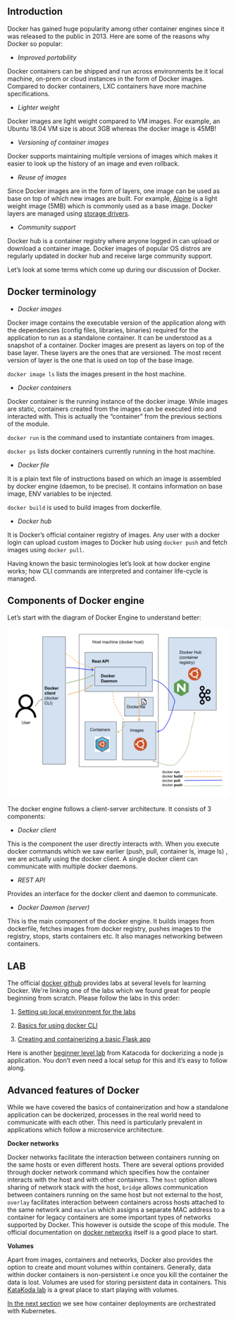 ## Introduction

Docker has gained huge popularity among other container engines since it was released to the public in 2013. Here are some of the reasons why Docker so popular:

- _Improved portability_

Docker containers can be shipped and run across environments be it local machine, on-prem or	cloud instances in the form of Docker images. Compared to docker containers, LXC containers have more machine specifications.
- _Lighter weight_

Docker images are light weight compared to VM images. For example, an Ubuntu 18.04 VM size is about 3GB whereas the docker image is 45MB!

- _Versioning of container images_

Docker supports maintaining multiple versions of images which makes it easier to look up the history of an image and even rollback.

- _Reuse of images_

Since Docker images are in the form of layers, one image can be used as base on top of which new images are built. For example, [Alpine](https://hub.docker.com/_/alpine) is a light weight image (5MB) which is commonly used as a base image. Docker layers are managed using [storage drivers](https://docs.docker.com/storage/storagedriver/).

- _Community support_

Docker hub is a container registry where anyone logged in can upload or download a container image. Docker images of popular OS distros are regularly updated in docker hub and receive large community support.

Let’s look at some terms which come up during our discussion of Docker.

## Docker terminology

- _Docker images_

Docker image contains the executable version of the application along with the dependencies (config files, libraries, binaries) required for the application to run as a standalone container. It can be understood as a snapshot of a container.
Docker images are present as layers on top of the base layer. These layers are the ones that are versioned. The most recent version of layer is the one that is used on top of the base image.

`docker image ls` lists the images present in the host machine.

- _Docker containers_

Docker container is the running instance of the docker image. While images are static, containers created from the images can be executed into and interacted with. This is actually the “container” from the previous sections of the module.

`docker run`  is the command used to instantiate containers from images.

`docker ps` lists docker containers currently running in the host machine.

- _Docker file_

It is a plain text file of instructions based on which an image is assembled by docker engine (daemon, to be precise). It contains information on base image, ENV variables to be injected.

`docker build` is used to build images from dockerfile.


- _Docker hub_

It is Docker’s official container registry of images. Any user with a docker login can upload custom images to Docker hub using `docker push` and fetch images using `docker pull`.

Having known the basic terminologies let’s look at how docker engine works; how CLI commands are interpreted and container life-cycle is managed.

## Components of Docker engine

Let’s start with the diagram of Docker Engine to understand better:

![Docker Engine Architecture](images/dockerengine.png)

The docker engine follows a client-server architecture. It consists of 3 components:

- _Docker client_

This is the component the user directly interacts with. When you execute docker commands which we saw earlier (push, pull, container ls, image ls) , we are actually using the docker client. A single docker client can communicate with multiple docker daemons.

- _REST API_

Provides an interface for the docker client and daemon to communicate.

- _Docker Daemon (server)_

This is the main component of the docker engine. It builds images from dockerfile, fetches images from docker registry, pushes images to the registry, stops, starts containers etc. It also manages networking between containers.

## LAB

The official [docker github](https://github.com/docker/labs) provides labs at several levels for learning Docker. We're linking one of the labs which we found great for people beginning from scratch. Please follow the labs in this order:

1. [Setting up local environment for the labs](https://github.com/docker/labs/blob/master/beginner/chapters/setup.md)

2. [Basics for using docker CLI](https://github.com/docker/labs/blob/master/beginner/chapters/alpine.md)

3. [Creating and containerizing a basic Flask app](https://github.com/docker/labs/blob/master/beginner/chapters/webapps.md)

Here is another [beginner level lab](https://www.katacoda.com/courses/docker/2) from Katacoda  for dockerizing a node js application. You don’t even need a local setup for this and it’s easy to follow along.

## Advanced features of Docker

While we have covered the basics of containerization and how a standalone application can be dockerized, processes in the real world need to communicate with each other. This need is particularly prevalent in applications which follow a microservice architecture.  

**Docker networks**

Docker networks facilitate the interaction between containers running on the same hosts or even different hosts. There are several options provided through docker network command which specifies how the container interacts with the host and with other containers. The `host` option allows sharing of network stack with the host, `bridge` allows communication between containers running on the same host but not external to the host, `overlay` facilitates interaction between containers across hosts attached to the same network and `macvlan` which assigns a separate MAC address to a container for legacy containers are some important types of networks supported by Docker.  This however is outside the scope of this module. The official documentation on [docker networks](https://docs.docker.com/network/) itself is a good place to start.

**Volumes**

Apart from images, containers and networks, Docker also provides the option to create and mount volumes within containers. Generally, data within docker containers is non-persistent i.e once you kill the container the data is lost. Volumes are used for storing persistent data in containers. This [KataKoda lab](https://www.katacoda.com/courses/docker/persisting-data-using-volumes) is a great place to start playing with volumes.

[In the next section](https://linkedin.github.io/school-of-sre/orchestration_with_kubernetes/) we see how container deployments are orchestrated with Kubernetes.
